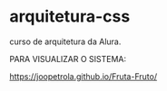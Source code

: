 # arquitetura-css
curso de arquitetura da Alura. 

PARA VISUALIZAR O SISTEMA: 

https://joopetrola.github.io/Fruta-Fruto/
